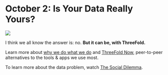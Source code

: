 # October 2: Is Your Data Really Yours?

![](threefold__isyourdata.jpeg  )

I think we all know the answer is: no. **But it can be, with ThreeFold.**

Learn more about [why we do what we do](https://info.threefold.io/#/?id=why-we-do-what-we-do) and [ThreeFold Now](https://now.threefold.io/), peer-to-peer alternatives to the tools & apps we use most.

To learn more about the data problem, watch [The Social Dilemma](https://thesocialdilemma.com/).
